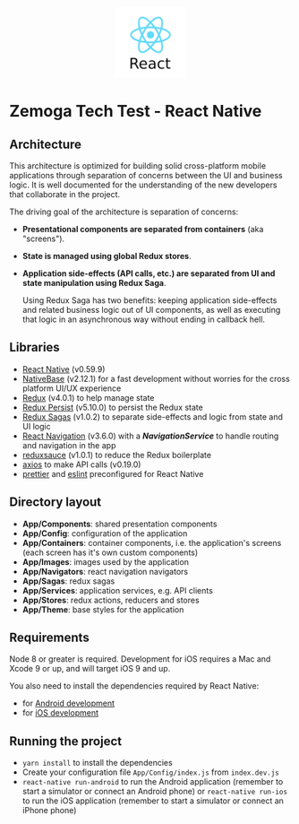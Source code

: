 
<div align="center">
    <img src="App/Images/react-logo.png"  alt="Logo" width="25%">
</div>


# Zemoga Tech Test - React Native

## Architecture

This architecture is optimized for building solid cross-platform mobile applications through separation of concerns between the UI and business logic. It is well documented for the understanding of the new developers that collaborate in the project.

The driving goal of the architecture is separation of concerns:

- **Presentational components are separated from containers** (aka "screens").

- **State is managed using global Redux stores**.
    
- **Application side-effects (API calls, etc.) are separated from UI and state manipulation using Redux Saga**.

    Using Redux Saga has two benefits: keeping application side-effects and related business logic out of UI components, as well as executing that logic in an asynchronous way without ending in callback hell.
    
    
## Libraries

- [React Native](https://facebook.github.io/react-native/) (v0.59.9)
- [NativeBase](https://github.com/GeekyAnts/NativeBase) (v2.12.1) for a fast development without worries for the cross platform UI/UX experience
- [Redux](https://redux.js.org/) (v4.0.1) to help manage state
- [Redux Persist](https://github.com/rt2zz/redux-persist) (v5.10.0) to persist the Redux state
- [Redux Sagas](https://redux-saga.js.org) (v1.0.2) to separate side-effects and logic from state and UI logic
- [React Navigation](https://reactnavigation.org/) (v3.6.0) with a ***NavigationService*** to handle routing and navigation in the app
- [reduxsauce](https://github.com/infinitered/reduxsauce) (v1.0.1) to reduce the Redux boilerplate
- [axios](https://github.com/axios/axios) to make API calls (v0.19.0)
- [prettier](https://prettier.io/) and [eslint](https://eslint.org/) preconfigured for React Native


## Directory layout

- **App/Components**: shared presentation components
- **App/Config**: configuration of the application
- **App/Containers**: container components, i.e. the application's screens (each screen has it's own custom components)
- **App/Images**: images used by the application
- **App/Navigators**: react navigation navigators 
- **App/Sagas**: redux sagas
- **App/Services**: application services, e.g. API clients
- **App/Stores**: redux actions, reducers and stores
- **App/Theme**: base styles for the application


## Requirements

Node 8 or greater is required. Development for iOS requires a Mac and Xcode 9 or up, and will target iOS 9 and up.

You also need to install the dependencies required by React Native:

- for [Android development](https://facebook.github.io/react-native/docs/getting-started.html#installing-dependencies-3)
- for [iOS development](https://facebook.github.io/react-native/docs/getting-started.html#installing-dependencies)


## Running the project

- `yarn install` to install the dependencies
- Create your configuration file `App/Config/index.js` from `index.dev.js`
- `react-native run-android` to run the Android application (remember to start a simulator or connect an Android phone) or `react-native run-ios` to run the iOS application (remember to start a simulator or connect an iPhone phone)


